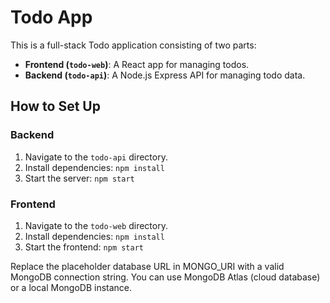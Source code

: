 # Todo App

This is a full-stack Todo application consisting of two parts:

- **Frontend (`todo-web`)**: A React app for managing todos.
- **Backend (`todo-api`)**: A Node.js Express API for managing todo data.

## How to Set Up

### Backend
1. Navigate to the `todo-api` directory.
2. Install dependencies: `npm install`
3. Start the server: `npm start`

### Frontend
1. Navigate to the `todo-web` directory.
2. Install dependencies: `npm install`
3. Start the frontend: `npm start`


Replace the placeholder database URL in MONGO_URI with a valid MongoDB connection string. You can use MongoDB Atlas (cloud database) or a local MongoDB instance.
